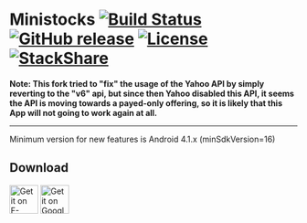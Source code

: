 Ministocks [![Build Status](https://img.shields.io/travis/niteshpatel/ministocks.svg)](https://travis-ci.org/niteshpatel/ministocks) [![GitHub release](https://img.shields.io/github/release/niteshpatel/ministocks.svg?maxAge=3600)](https://play.google.com/store/apps/details?id=nitezh.ministock) [![License](https://img.shields.io/github/license/niteshpatel/ministocks.svg?maxAge=3600)](https://raw.githubusercontent.com/niteshpatel/ministocks/master/LICENSE.txt) [![StackShare](http://img.shields.io/badge/tech-stack-0690fa.svg?style=flat)](http://stackshare.io/niteshpatel/ministocks)
==========


**Note: This fork tried to "fix" the usage of the Yahoo API by simply reverting to the "v6" api, but since then Yahoo disabled this API, it seems the API is moving towards a payed-only offering, so it is likely that this App will not going to work again at all.**

--------

Minimum version for new features is Android 4.1.x (minSdkVersion=16) 

Download
--------
<a href="https://f-droid.org/packages/nitezh.ministock" target="_blank">
<img src="https://f-droid.org/badge/get-it-on.png" alt="Get it on F-Droid" height="50"/></a>
<a href="https://play.google.com/store/apps/details?id=nitezh.ministock" target="_blank">
<img src="https://play.google.com/intl/en_us/badges/images/generic/en-play-badge.png" alt="Get it on Google Play" height="50"/></a>
